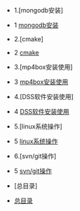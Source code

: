 * 1.[mongodb安装]
 - 1 [mongodb安装](1.mongodb安装.md)

* 2.[cmake]
 - 2 [cmake](2.cmake.md)

* 3.[mp4box安装使用]
 - 3 [mp4box安装使用](3.mp4box安装使用.md)

* 4.[DSS软件安装使用]
 - 4 [DSS软件安装使用](4.DSS软件安装使用.md)

* 5.[linux系统操作]
 - 5 [linux系统操作](5.linux系统操作.md)

* 6.[svn/git操作]
 - 5 [svn/git操作](6.gitsvn.md)



* [总目录]
 - [总目录](../总目录.md)